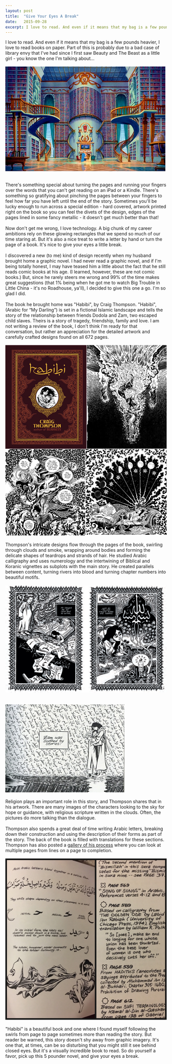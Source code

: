 ```yaml
---
layout: post
title:  "Give Your Eyes A Break"
date:   2015-09-28
excerpt: I love to read. And even if it means that my bag is a few pounds heavier, I love to read books on paper.
---
```



I love to read. And even if it means that my bag is a few pounds heavier, I love to read books on paper. Part of this is probably due to a bad case of library envy that I've had since I first saw Beauty and The Beast as a little girl - you know the one I'm talking about...  
<br>
![image](/images/give-your-eyes-a-break1.jpg)  
<br>

 There's something special about turning the pages and running your fingers over the words that you can't get reading on an iPad or a Kindle. There's something so gratifying about pinching the pages between your fingers to feel how far you have left until the end of the story. Sometimes you'll be lucky enough to run across a special edition - hard covered, artwork printed right on the book so you can feel the divets of the design, edges of the pages lined in some fancy metallic - it doesn't get much better than that!   
 <br>
 Now don't get me wrong, I love technology. A big chunk of my career ambitions rely on these glowing rectangles that we spend so much of our time staring at. But it's also a nice treat to write a letter by hand or turn the page of a book. It's nice to give your eyes a little break.   
 <br>
 I discovered a new (to me) kind of design recently when my husband brought home a graphic novel. I had never read a graphic novel, and if I'm being totally honest, I may have teased him a little about the fact that he still reads comic books at his age. (I learned, however, these are not comic books.) But, since he rarely steers me wrong and 99% of the time makes great suggestions (that 1% being when he got me to watch Big Trouble in Little China - it's no Roadhouse, ya'll), I decided to give this one a go. I'm so glad I did.  
 <br>
 The book he brought home was "Habibi", by Craig Thompson. "Habibi", (Arabic for “My Darling”) is set in a fictional Islamic landscape and tells the story of the relationship between friends Dodola and Zam, two escaped child slaves. Theirs is a story of tragedy, friendship, family and love. I am not writing a review of the book, I don't think I'm ready for that conversation, but rather an appreciation for the detailed artwork and carefully crafted designs found on all 672 pages.    
<br>
![image](/images/give-your-eyes-a-break4.jpg)  
<br>
Thompson's intricate designs flow through the pages of the book, swirling through clouds and smoke, wrapping around bodies and forming the delicate shapes of teardrops and strands of hair. He studied Arabic calligraphy and uses numerology and the intertwining of Biblical and Koranic vignettes as subplots with the main story. He created parallels between content, turning rivers into blood and turning chapter numbers into beautiful motifs.   
<br>
![image](/images/give-your-eyes-a-break2.jpg)  
<br>
<br>
![image](/images/give-your-eyes-a-break3.jpg)  
<br>
Religion plays an important role in this story, and Thompson shares that in his artwork. There are many images of the characters looking to the sky for hope or guidance, with religious scripture written in the clouds. Often, the pictures do more talking than the dialogue.  
<br>
Thompson also spends a great deal of time writing Arabic letters, breaking down their construction and using the description of their forms as part of the story. The back of the book is filled with translations for these sections. Thompson has also posted a [gallery of his process](http://www.habibibook.com/process/) where you can look at multiple pages from lines on a page to completion.   
<br>
![image](/images/give-your-eyes-a-break5.jpg)  
<br>
"Habibi" is a beautiful book and one where I found myself following the swirls from page to page sometimes more than reading the story. But reader be warned, this story doesn't shy away from graphic imagery. It's one that, at times, can be so disturbing that you might still it see behind closed eyes. But it's a visually incredible book to read. So do yourself a favor, pick up this 5 pounder novel, and give your eyes a break.  






